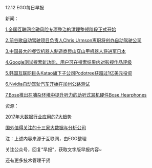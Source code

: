 12.12 EGO每日早报

新闻：

[1.全国互联网金融风险专项整治的清理整顿阶段正式开始](http://news.xinhuanet.com/fortune/2016-12/10/c_1120093224.htm)

[2.前谷歌自动驾驶项目负责人Chris Urmson离职将创办自动驾驶公司](http://36kr.com/p/5058952.html)

[3.中国最大的餐饮机器人制造商昆山穿山甲机器人将进军日本](http://smart.huanqiu.com/robot/2016-12/9796669.html)

[4.Google测试搜索新功能，用户可在搜索结果内对影视作品评级](http://36kr.com/p/5058839.html)

[5.韩国互联网巨头Katao旗下子公司Podotree获超过1亿美元投资](http://36kr.com/p/5058849.html)

[6.Nvidia自动驾驶汽车开始在加州公路测试](http://www.leiphone.com/news/201612/BmPsZxtatks9OKzH.html)

[7.Bose推出在嘈杂环境中提升听力的助听式耳机硬件Bose Hearphones](http://www.cnbeta.com/articles/566137.htm)

资源：

[2017年大数据行业应用的7大趋势](http://36kr.com/p/5058791.html)

[国外值得关注的十三家大数据与分析公司](http://www.199it.com/archives/545085.html)

注：上述内容来源于互联网，由EGO整理

关注公众号，回复“早报”，获取文字版早报内容~

还有更多技术管理干货
